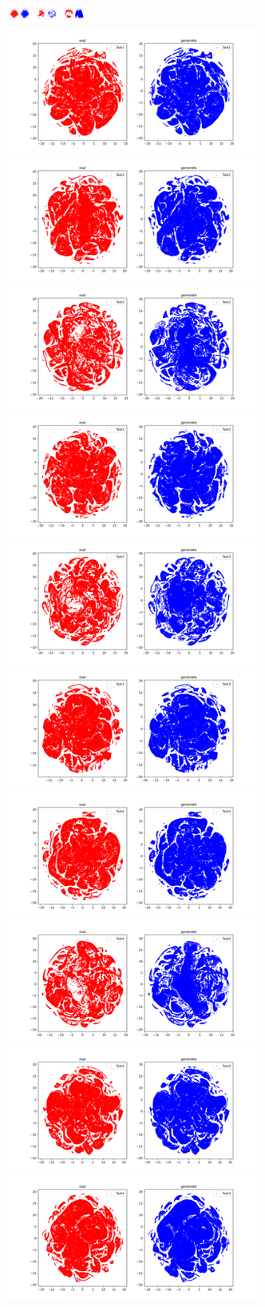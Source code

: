 <div>
  <img src="image/diffusion_s_1_1.png" alt="diffusion_s_1_1" style="max-width: 10%;">
  <img src="image/gan_s_1_1.png" alt="gan_s_1_1" style="max-width: 10%;">
  <img src="image/vae_s_1_1.png" alt="vae_s_1_1" style="max-width: 10%;">
</div>


![1_1](image/s_1_1.png) ![2_1](image/s_2_1.png) ![2_1](image/s_2_2.png)
![3_1](image/s_3_1.png)
![3_2](image/s_3_2.png)
![3_3](image/s_3_3.png)
![4_1](image/s_4_1.png)
![4_2](image/s_4_2.png)
![4_3](image/s_4_3.png)
![4_4](image/s_4_4.png)
